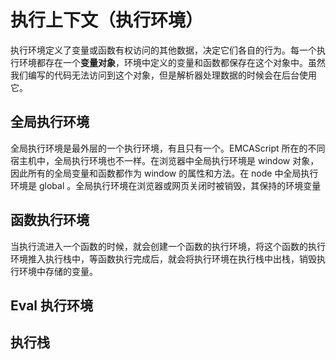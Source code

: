 # 执行上下文（执行环境）

执行环境定义了变量或函数有权访问的其他数据，决定它们各自的行为。每一个执行环境都存在一个**变量对象**，环境中定义的变量和函数都保存在这个对象中。虽然我们编写的代码无法访问到这个对象，但是解析器处理数据的时候会在后台使用它。

## 全局执行环境

全局执行环境是最外层的一个执行环境，有且只有一个。EMCAScript 所在的不同宿主机中，全局执行环境也不一样。在浏览器中全局执行环境是 window 对象，因此所有的全局变量和函数都作为 window 的属性和方法。在 node 中全局执行环境是 global 。全局执行环境在浏览器或网页关闭时被销毁，其保持的环境变量

## 函数执行环境

当执行流进入一个函数的时候，就会创建一个函数的执行环境，将这个函数的执行环境推入执行栈中，等函数执行完成后，就会将执行环境在执行栈中出栈，销毁执行环境中存储的变量。

## Eval 执行环境

## 执行栈

